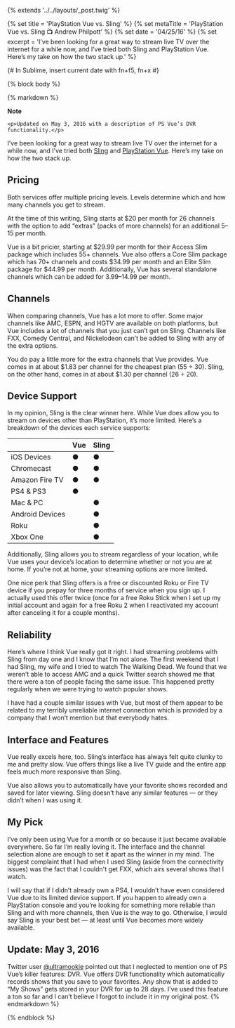 {% extends '../../layouts/_post.twig' %}

{% set title = 'PlayStation Vue vs. Sling' %}
{% set metaTitle = 'PlayStation Vue vs. Sling 📺 Andrew Philpott' %}
{% set date = '04/25/16' %}
{% set excerpt = 'I’ve been looking for a great way to stream live TV over the internet for a while now, and I’ve tried both Sling and PlayStation Vue. Here’s my take on how the two stack up.' %}

{# In Sublime, insert current date with fn+f5, fn+x #}

{% block body %}

{% markdown %}
<aside class="note">
	<strong class="note_hdg">Note</strong>

	<p>Updated on May 3, 2016 with a description of PS Vue’s DVR functionality.</p>
</aside>

I’ve been looking for a great way to stream live TV over the internet for a while now, and I’ve tried both [Sling](https://www.sling.com) and [PlayStation Vue](https://www.playstation.com/en-us/network/vue/). Here’s my take on how the two stack up.

## Pricing

Both services offer multiple pricing levels. Levels determine which and how many channels you get to stream.

At the time of this writing, Sling starts at $20 per month for 26 channels with the option to add “extras” (packs of more channels) for an additional $5–$15 per month.

Vue is a bit pricier, starting at $29.99 per month for their Access Slim package which includes 55+ channels. Vue also offers a Core Slim package which has 70+ channels and costs $34.99 per month and an Elite Slim package for $44.99 per month. Additionally, Vue has several standalone channels which can be added for $3.99–$14.99 per month.

## Channels

When comparing channels, Vue has a lot more to offer. Some major channels like AMC, ESPN, and HGTV are available on both platforms, but Vue includes a lot of channels that you just can’t get on Sling. Channels like FXX, Comedy Central, and Nickelodeon can’t be added to Sling with any of the extra options.

You do pay a little more for the extra channels that Vue provides. Vue comes in at about $1.83 per channel for the cheapest plan (55 ÷ 30). Sling, on the other hand, comes in at about $1.30 per channel (26 ÷ 20).

## Device Support

In my opinion, Sling is the clear winner here. While Vue does allow you to stream on devices other than PlayStation, it’s more limited. Here’s a breakdown of the devices each service supports:

|                 | Vue | Sling |
|-----------------|-----|-------|
| iOS Devices     | ●   | ●     |
| Chromecast      | ●   | ●     |
| Amazon Fire TV  | ●   | ●     |
| PS4 & PS3       | ●   |       |
| Mac & PC        |     | ●     |
| Android Devices |     | ●     |
| Roku            |     | ●     |
| Xbox One        |     | ●     |

Additionally, Sling allows you to stream regardless of your location, while Vue uses your device’s location to determine whether or not you are at home. If you’re not at home, your streaming options are more limited.

One nice perk that Sling offers is a free or discounted Roku or Fire TV device if you prepay for three months of service when you sign up. I actually used this offer twice (once for a free Roku Stick when I set up my initial account and again for a free Roku 2 when I reactivated my account after canceling it for a couple months).

## Reliability

Here’s where I think Vue really got it right. I had streaming problems with Sling from day one and I know that I’m not alone. The first weekend that I had Sling, my wife and I tried to watch The Walking Dead. We found that we weren’t able to access AMC and a quick Twitter search showed me that there were a ton of people facing the same issue. This happened pretty regularly when we were trying to watch popular shows.

I have had a couple similar issues with Vue, but most of them appear to be related to my terribly unreliable internet connection which is provided by a company that I won’t mention but that everybody hates.

## Interface and Features

Vue really excels here, too. Sling’s interface has always felt quite clunky to me and pretty slow. Vue offers things like a live TV guide and the entire app feels much more responsive than Sling.

Vue also allows you to automatically have your favorite shows recorded and saved for later viewing. Sling doesn’t have any similar features — or they didn’t when I was using it.

## My Pick

I’ve only been using Vue for a month or so because it just became available everywhere. So far I’m really loving it. The interface and the channel selection alone are enough to set it apart as the winner in my mind. The biggest complaint that I had when I used Sling (aside from the connectivity issues) was the fact that I couldn't get FXX, which airs several shows that I watch.

I will say that if I didn’t already own a PS4, I wouldn’t have even considered Vue due to its limited device support. If you happen to already own a PlayStation console and you’re looking for something more reliable than Sling and with more channels, then Vue is the way to go. Otherwise, I would say Sling is your best bet — at least until Vue becomes more widely available.

## Update: May 3, 2016

Twitter user [@ultramookie](https://twitter.com/ultramookie) pointed out that I neglected to mention one of PS Vue’s killer features: DVR. Vue offers DVR functionality which automatically records shows that you save to your favorites. Any show that is added to “My Shows” gets stored in your DVR for up to 28 days. I’ve used this feature a ton so far and I can’t believe I forgot to include it in my original post.
{% endmarkdown %}

{% endblock %}
